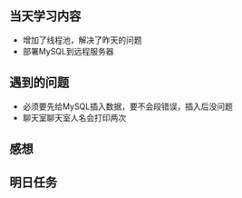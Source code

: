 ﻿## 当天学习内容

 - 增加了线程池，解决了昨天的问题
 - 部署MySQL到远程服务器
## 遇到的问题
 - 必须要先给MySQL插入数据，要不会段错误，插入后没问题
 - 聊天室聊天室人名会打印两次
## 感想


## 明日任务

 

